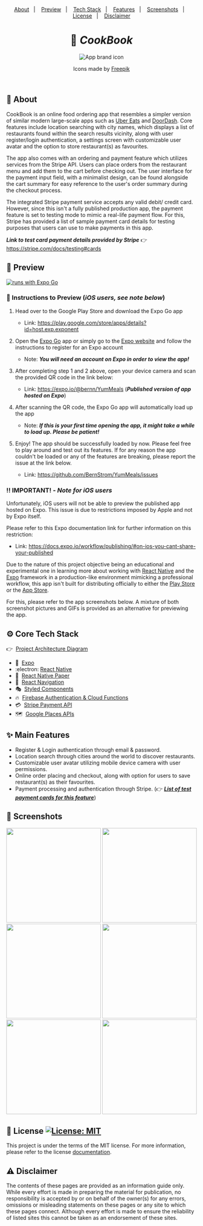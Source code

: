 <p align="center">
  <a href="#calling-about">About</a>&nbsp;&nbsp;&nbsp;|&nbsp;&nbsp;&nbsp;
  <a href="#eyes-preview">Preview</a>&nbsp;&nbsp;&nbsp;|&nbsp;&nbsp;&nbsp;
  <a href="#gear-core-tech-stack">Tech Stack</a>&nbsp;&nbsp;&nbsp;|&nbsp;&nbsp;&nbsp;
  <a href="#sparkles-main-features">Features</a>&nbsp;&nbsp;&nbsp;|&nbsp;&nbsp;&nbsp;
  <a href="#camera_flash-screenshots">Screenshots</a>&nbsp;&nbsp;&nbsp;|&nbsp;&nbsp;&nbsp;
  <a href="#memo-license-">License</a>&nbsp;&nbsp;&nbsp;|&nbsp;&nbsp;&nbsp;
  <a href="#warning-disclaimer">Disclaimer</a>
</p>

<h1 align="center">
  🍉 <em>CookBook</em>
</h1>

<div align="center">
  <img src="./assets/images/icon@3x.png" alt="App brand icon" />
</div>

<p align="center">Icons made by <a href="https://www.flaticon.com/authors/freepik">Freepik</a></p>

<br />

## :calling: About

CookBook is an online food ordering app that resembles a simpler version of similar modern large-scale apps such as [Uber Eats](https://www.ubereats.com/ 'Uber Eats') and [DoorDash](https://www.doordash.com/ 'DoorDash'). Core features include location searching with city names, which displays a list of restaurants found within the search results vicinity, along with user register/login authentication, a settings screen with customizable user avatar and the option to store restaurant(s) as favourites.

The app also comes with an ordering and payment feature which utilizes services from the Stripe API. Users can place orders from the restaurant menu and add them to the cart before checking out. The user interface for the payment input field, with a minimalist design, can be found alongside the cart summary for easy reference to the user's order summary during the checkout process.

The integrated Stripe payment service accepts any valid debit/ credit card. However, since this isn't a fully published production app, the payment feature is set to testing mode to mimic a real-life payment flow. For this, Stripe has provided a list of sample payment card details for testing purposes that users can use to make payments in this app.

_**Link to test card payment details provided by Stripe**_ 👉&nbsp; https://stripe.com/docs/testing#cards

## :eyes: Preview

[![runs with Expo Go](https://img.shields.io/badge/Runs%20with%20Expo%20Go-4630EB.svg?style=flat-square&logo=EXPO&labelColor=f3f3f3&logoColor=000)](https://expo.io/@bernn/YumMeals)

### :1234: Instructions to Preview (_iOS users, see note below_)

1. Head over to the Google Play Store and download the Expo Go app

   - Link: https://play.google.com/store/apps/details?id=host.exp.exponent

2. Open the [Expo Go](https://play.google.com/store/apps/details?id=host.exp.exponent 'Expo Go') app or simply go to the [Expo website](https://expo.io/ 'Expo') and follow the instructions to register for an Expo account

   - Note: _**You will need an account on Expo in order to view the app!**_

3. After completing step 1 and 2 above, open your device camera and scan the provided QR code in the link below:

   - Link: https://expo.io/@bernn/YumMeals (_**Published version of app hosted on Expo**_)

4. After scanning the QR code, the Expo Go app will automatically load up the app

   - Note: _**If this is your first time opening the app, it might take a while to load up. Please be patient!**_

5. Enjoy! The app should be successfully loaded by now. Please feel free to play around and test out its features. If for any reason the app couldn't be loaded or any of the features are breaking, please report the issue at the link below.

   - Link: https://github.com/BernStrom/YumMeals/issues

### :bangbang: IMPORTANT! - _Note for iOS users_

Unfortunately, iOS users will not be able to preview the published app hosted on Expo. This issue is due to restrictions imposed by Apple and not by Expo itself.

Please refer to this Expo documentation link for further information on this restriction:

- Link: https://docs.expo.io/workflow/publishing/#on-ios-you-cant-share-your-published

Due to the nature of this project objective being an educational and experimental one in learning more about working with [React Native](https://reactnative.dev/ 'React Native') and the [Expo](https://expo.io/ 'Expo') framework in a production-like environment mimicking a professional workflow, this app isn't built for distributing officially to either the [Play Store](https://play.google.com/store 'Google Play Store') or the [App Store](https://www.apple.com/app-store/ 'App Store').

For this, please refer to the app screenshots below. A mixture of both screenshot pictures and GIFs is provided as an alternative for previewing the app.

## :gear: Core Tech Stack

👉&nbsp; [Project Architecture Diagram](https://lucid.app/lucidchart/invitations/accept/inv_6fab6816-4e33-4ab2-9039-1cab4f972b3d 'YumMeals App Architecture Diagram')

- :arrow_up_small:&nbsp; [Expo](https://expo.io/ 'Expo')
- :electron:&nbsp;[React Native](https://reactnative.dev/ 'React Native')
- :page_with_curl:&nbsp; [React Native Paper](https://callstack.github.io/react-native-paper/index.html 'React Native Paper')
- :link:&nbsp; [React Navigation](https://reactnavigation.org/ 'React Navigation')
- :performing_arts:&nbsp; [Styled Components](https://styled-components.com/ 'Styled Components')
- :fire:&nbsp; [Firebase Authentication & Cloud Functions](https://firebase.google.com/)
- :credit_card:&nbsp; [Stripe Payment API](https://stripe.com/docs/payments 'Stripe Payments')
- :world_map:&nbsp; [Google Places APIs](https://developers.google.com/maps/documentation/places/web-service/overview 'Google Places APIs')

## :sparkles: Main Features

- Register & Login authentication through email & password.
- Location search through cities around the world to discover restaurants.
- Customizable user avatar utilizing mobile device camera with user permissions.
- Online order placing and checkout, along with option for users to save restaurant(s) as their favourites.
- Payment processing and authentication through Stripe. (👉&nbsp;_**[List of test payment cards for this feature](https://stripe.com/docs/testing#cards 'Test card details by Stripe')**_)

## :camera_flash: Screenshots

<p>
    <img src="./assets/screenshots/app-preview-1.gif" width="250">
    <img src="./assets/screenshots/app-preview-map.png" width="250">
    <img src="./assets/screenshots/app-preview-2.gif" width="250">
    <img src="./assets/screenshots/app-preview-restaurant-menu.png" width="250">
    <img src="./assets/screenshots/app-preview-3.gif" width="250">
    <img src="./assets/screenshots/app-preview-user-settings.png" width="250">
</p>

## :memo: License <a aria-label="YumMeals is free to use" href="https://choosealicense.com/licenses/mit/" target="_blank"><img alt="License: MIT" src="https://img.shields.io/badge/License-MIT-success.svg?style=flat-square&color=33CC12" target="_blank" /></a>

This project is under the terms of the MIT license. For more information, please refer to the license [documentation](LICENSE.md).

## :warning: Disclaimer

The contents of these pages are provided as an information guide only. While every effort is made in preparing the material for publication, no responsibility is accepted by or on behalf of the owner(s) for any errors, omissions or misleading statements on these pages or any site to which these pages connect. Although every effort is made to ensure the reliability of listed sites this cannot be taken as an endorsement of these sites.
